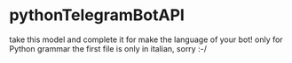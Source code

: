 # pythonTelegramBotAPI
take this model and complete it for make the language of your bot!
only for Python grammar
the first file is only in italian, sorry :-/
